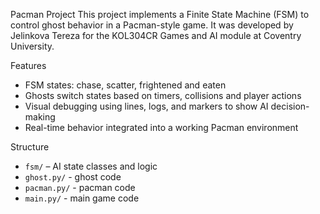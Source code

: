Pacman Project
This project implements a Finite State Machine (FSM) to control ghost behavior in a Pacman-style game. 
It was developed by Jelinkova Tereza for the KOL304CR Games and AI module at Coventry University.

Features
- FSM states: chase, scatter, frightened and eaten
- Ghosts switch states based on timers, collisions and player actions
- Visual debugging using lines, logs, and markers to show AI decision-making
- Real-time behavior integrated into a working Pacman environment


Structure
- `fsm/` – AI state classes and logic
- `ghost.py/` - ghost code
- `pacman.py/` - pacman code
- `main.py/` - main game code
